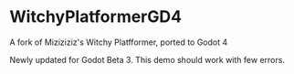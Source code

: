 # WitchyPlatformerGD4
A fork of Miziziziz's Witchy Platfformer, ported to Godot 4

Newly updated for Godot Beta 3. This demo should work with few errors. 
